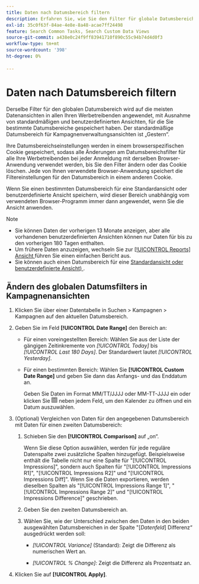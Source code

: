 ```yaml
---
title: Daten nach Datumsbereich filtern
description: Erfahren Sie, wie Sie den Filter für globale Datumsbereiche verwenden.
exl-id: 35c0f63f-84ae-4e8e-8a48-acae7ff24498
feature: Search Common Tasks, Search Custom Data Views
source-git-commit: a438e0c24f9ff83941710f890c55c94b74d4d0f3
workflow-type: tm+mt
source-wordcount: '398'
ht-degree: 0%

---
```


# Daten nach Datumsbereich filtern

<!-- The same in new UI and legacy CM views -->

Derselbe Filter für den globalen Datumsbereich wird auf die meisten Datenansichten in allen Ihren Werbetreibenden angewendet, mit Ausnahme von standardmäßigen und benutzerdefinierten Ansichten, für die Sie bestimmte Datumsbereiche gespeichert haben. Der standardmäßige Datumsbereich für Kampagnenverwaltungsansichten ist „Gestern“.

Ihre Datumsbereichseinstellungen werden in einem browserspezifischen Cookie gespeichert, sodass alle Änderungen am Datumsbereichsfilter für alle Ihre Werbetreibenden bei jeder Anmeldung mit derselben Browser-Anwendung verwendet werden, bis Sie den Filter ändern oder das Cookie löschen. Jede von Ihnen verwendete Browser-Anwendung speichert die Filtereinstellungen für den Datumsbereich in einem anderen Cookie.

Wenn Sie einen bestimmten Datumsbereich für eine Standardansicht oder benutzerdefinierte Ansicht speichern, wird dieser Bereich unabhängig vom verwendeten Browser-Programm immer dann angewendet, wenn Sie die Ansicht anwenden.

>[!NOTE]
>
>* Sie können Daten der vorherigen 13 Monate anzeigen, aber alle vorhandenen benutzerdefinierten Ansichten können nur Daten für bis zu den vorherigen 180 Tagen enthalten.
>* Um frühere Daten anzuzeigen, wechseln Sie zur [[!UICONTROL Reports] Ansicht ](/help/search-social-commerce/reports/management/basic-advanced/basic-advanced-report-about.md) führen Sie einen einfachen Bericht aus.
>* Sie können auch einen Datumsbereich für eine [Standardansicht oder benutzerdefinierte Ansicht) ](/help/search-social-commerce/common-tasks/data-views/custom-default-views-manage.md).

## Ändern des globalen Datumsfilters in Kampagnenansichten

1. Klicken Sie über einer Datentabelle in Suchen \> Kampagnen \> Kampagnen auf den aktuellen Datumsbereich.

1. Geben Sie im Feld **[!UICONTROL Date Range]** den Bereich an:

   * Für einen voreingestellten Bereich: Wählen Sie aus der Liste der gängigen Zeitinkremente von *[!UICONTROL Today]* bis *[!UICONTROL Last 180 Days]*. Der Standardwert lautet *[!UICONTROL Yesterday]*.

   * Für einen bestimmten Bereich: Wählen Sie **[!UICONTROL Custom Date Range]** und geben Sie dann das Anfangs- und das Enddatum an.

     Geben Sie Daten im Format MM/TT/JJJJ oder MM-TT-JJJJ ein oder klicken Sie ![Kalendersymbol](/help/search-social-commerce/assets/calendar.png "Kalendersymbol") neben jedem Feld, um den Kalender zu öffnen und ein Datum auszuwählen.

1. (Optional) Vergleichen von Daten für den angegebenen Datumsbereich mit Daten für einen zweiten Datumsbereich:

   1. Schieben Sie den **[!UICONTROL Comparison]** auf „on“.

      Wenn Sie diese Option auswählen, werden für jede reguläre Datenspalte zwei zusätzliche Spalten hinzugefügt. Beispielsweise enthält die Tabelle nicht nur eine Spalte für &quot;[!UICONTROL Impressions]&quot;, sondern auch Spalten für &quot;[!UICONTROL Impressions R1]&quot;, &quot;[!UICONTROL Impressions R2]&quot; und &quot;[!UICONTROL Impressions Diff]&quot;.  Wenn Sie die Daten exportieren, werden dieselben Spalten als &quot;[!UICONTROL Impressions Range 1]&quot;, &quot;[!UICONTROL Impressions Range 2]&quot; und &quot;[!UICONTROL Impressions Difference]&quot; geschrieben.

   1. Geben Sie den zweiten Datumsbereich an.

   1. Wählen Sie, wie der Unterschied zwischen den Daten in den beiden ausgewählten Datumsbereichen in der Spalte &quot;\[_Datenfeld_\] Differenz“ ausgedrückt werden soll:

      * *[!UICONTROL Variance]* (Standard): Zeigt die Differenz als numerischen Wert an.

      * *[!UICONTROL % Change]:* Zeigt die Differenz als Prozentsatz an.

1. Klicken Sie auf **[!UICONTROL Apply]**.
